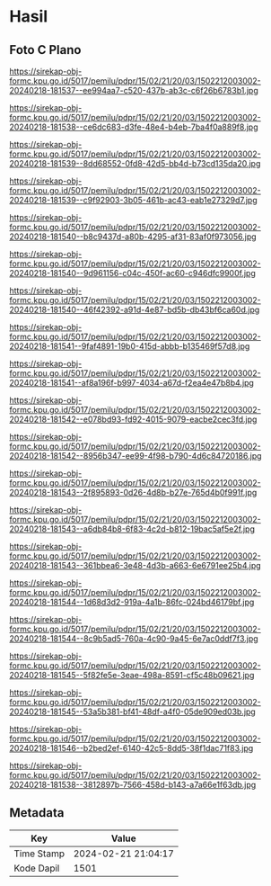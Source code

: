 # Hasil

## Foto C Plano

https://sirekap-obj-formc.kpu.go.id/5017/pemilu/pdpr/15/02/21/20/03/1502212003002-20240218-181537--ee994aa7-c520-437b-ab3c-c6f26b6783b1.jpg

https://sirekap-obj-formc.kpu.go.id/5017/pemilu/pdpr/15/02/21/20/03/1502212003002-20240218-181538--ce6dc683-d3fe-48e4-b4eb-7ba4f0a889f8.jpg

https://sirekap-obj-formc.kpu.go.id/5017/pemilu/pdpr/15/02/21/20/03/1502212003002-20240218-181539--8dd68552-0fd8-42d5-bb4d-b73cd135da20.jpg

https://sirekap-obj-formc.kpu.go.id/5017/pemilu/pdpr/15/02/21/20/03/1502212003002-20240218-181539--c9f92903-3b05-461b-ac43-eab1e27329d7.jpg

https://sirekap-obj-formc.kpu.go.id/5017/pemilu/pdpr/15/02/21/20/03/1502212003002-20240218-181540--b8c9437d-a80b-4295-af31-83af0f973056.jpg

https://sirekap-obj-formc.kpu.go.id/5017/pemilu/pdpr/15/02/21/20/03/1502212003002-20240218-181540--9d961156-c04c-450f-ac60-c946dfc9900f.jpg

https://sirekap-obj-formc.kpu.go.id/5017/pemilu/pdpr/15/02/21/20/03/1502212003002-20240218-181540--46f42392-a91d-4e87-bd5b-db43bf6ca60d.jpg

https://sirekap-obj-formc.kpu.go.id/5017/pemilu/pdpr/15/02/21/20/03/1502212003002-20240218-181541--9faf4891-19b0-415d-abbb-b135469f57d8.jpg

https://sirekap-obj-formc.kpu.go.id/5017/pemilu/pdpr/15/02/21/20/03/1502212003002-20240218-181541--af8a196f-b997-4034-a67d-f2ea4e47b8b4.jpg

https://sirekap-obj-formc.kpu.go.id/5017/pemilu/pdpr/15/02/21/20/03/1502212003002-20240218-181542--e078bd93-fd92-4015-9079-eacbe2cec3fd.jpg

https://sirekap-obj-formc.kpu.go.id/5017/pemilu/pdpr/15/02/21/20/03/1502212003002-20240218-181542--8956b347-ee99-4f98-b790-4d6c84720186.jpg

https://sirekap-obj-formc.kpu.go.id/5017/pemilu/pdpr/15/02/21/20/03/1502212003002-20240218-181543--2f895893-0d26-4d8b-b27e-765d4b0f991f.jpg

https://sirekap-obj-formc.kpu.go.id/5017/pemilu/pdpr/15/02/21/20/03/1502212003002-20240218-181543--a6db84b8-6f83-4c2d-b812-19bac5af5e2f.jpg

https://sirekap-obj-formc.kpu.go.id/5017/pemilu/pdpr/15/02/21/20/03/1502212003002-20240218-181543--361bbea6-3e48-4d3b-a663-6e6791ee25b4.jpg

https://sirekap-obj-formc.kpu.go.id/5017/pemilu/pdpr/15/02/21/20/03/1502212003002-20240218-181544--1d68d3d2-919a-4a1b-86fc-024bd46179bf.jpg

https://sirekap-obj-formc.kpu.go.id/5017/pemilu/pdpr/15/02/21/20/03/1502212003002-20240218-181544--8c9b5ad5-760a-4c90-9a45-6e7ac0ddf7f3.jpg

https://sirekap-obj-formc.kpu.go.id/5017/pemilu/pdpr/15/02/21/20/03/1502212003002-20240218-181545--5f82fe5e-3eae-498a-8591-cf5c48b09621.jpg

https://sirekap-obj-formc.kpu.go.id/5017/pemilu/pdpr/15/02/21/20/03/1502212003002-20240218-181545--53a5b381-bf41-48df-a4f0-05de909ed03b.jpg

https://sirekap-obj-formc.kpu.go.id/5017/pemilu/pdpr/15/02/21/20/03/1502212003002-20240218-181546--b2bed2ef-6140-42c5-8dd5-38f1dac71f83.jpg

https://sirekap-obj-formc.kpu.go.id/5017/pemilu/pdpr/15/02/21/20/03/1502212003002-20240218-181538--3812897b-7566-458d-b143-a7a66e1f63db.jpg


## Metadata

| Key        | Value               |
| ---------- | ------------------- |
| Time Stamp | 2024-02-21 21:04:17 |
| Kode Dapil | 1501                |



